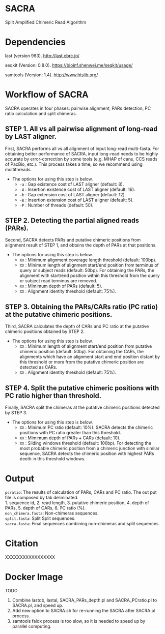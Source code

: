 # SACRA
Split Amplified Chimeric Read Algorithm

# Dependencies

last (version 963).
http://last.cbrc.jp/

seqkit (Version: 0.8.0).
https://bioinf.shenwei.me/seqkit/usage/

samtools (Version: 1.4).
http://www.htslib.org/

# Workflow of SACRA
SACRA operates in four phases: pairwise alignment, PARs detection, PC ratio calculation and split chimeras.  

## STEP 1. All vs all pairwise alignment of long-read by LAST aligner.  
First, SACRA performs all vs all alignment of input long-read multi-fasta. For obtaining better performance of SACRA, input long-read needs to be highly accurate by error-correction by some tools (e.g. MHAP of canu, CCS reads of PacBio, etc.). This process takes a time, so we recommend using multithreads.  

- The options for using this step is below.  
    - `-a` : Gap existence cost of LAST aligner (default: 8).  
    - `-A` : Insertion existence cost of LAST aligner (default: 16).  
    - `-b` : Gap extension cost of LAST aligner (default: 12).  
    - `-B` : Insertion extension cost of LAST aligner (default: 5).  
    - `-P` : Number of threads (default: 50).  

## STEP 2. Detecting the partial aligned reads (PARs).
Second, SACRA detects PARs and putative chimeric positions from alignment result of STEP 1, and obtains the depth of PARs at that positions.

- The options for using this step is below.  
    - `XX` : Minimum alignment coverage length threshold (default: 100bp).  
    - `XX` : Minimum length of alignment start/end position from terminus of query or subject reads (default: 50bp). For obtaining the PARs, the alignment with start/end position within this threshold from the query or subject read terminus are removed.  
    - `XX` : Mimimum depth of PARs (default: 5).  
    - `XX` : Alignment identity threshold (default: 75%).  

## STEP 3. Obtaining the PARs/CARs ratio (PC ratio) at the putative chimeric positions.
Third, SACRA calculates the depth of CARs and PC ratio at the putative chimeric positions obtained by STEP 2.  

- The options for using this step is below.  
    - `XX` : Minimum length of alignment start/end position from putative chimeric position (default: 50bp). For obtaining the CARs, the alignments which have an alignment start and end position distant by this threshold or more from the putative chimeric position are detected as CARs.  
    - `XX` : Alignment identity threshold (default: 75%).  

## STEP 4. Split the putative chimeric positions with PC ratio higher than threshold.
Finally, SACRA split the chimeras at the putative chimeric positions detected by STEP 3.

- The options for using this step is below.  
    - `XX` : Minimum PC ratio (default: 10%). SACRA detects the chimeric positions with PC ratio greater than this threshold.  
    - `XX` : Mimimum depth of PARs + CARs (default: 10).  
    - `XX` : Sliding windows threshold (default: 100bp). For detecting the most probable chimeric position from a chimeric junction with similar sequence, SACRA detects the chimeric position with highest PARs deoth in this threshold windows.  

# Output
`pcratio`: The results of calculation of PARs, CARs and PC ratio. The out put file is composed by tab deliminated.  
            1. sequence id, 2. read length, 3. putative chimeric position, 4. depth of PARs, 5. depth of CARs, 6. PC ratio (%).  
`non_chimera.fasta`: Non-chimeras sequences.  
`split.fasta`: Split Split sequences.  
`sacra.fasta`: Final sequences combining non-chimeras and split sequences.  

# Citation
XXXXXXXXXXXXXXXXX  

# Docker Image

TODO
1. Combine lastdb, lastal, SACRA_PARs_depth.pl and SACRA_PCratio.pl to SACRA.pl, and speed up.
2. Add new option to SACRA.sh for re-running the SACRA after SACRA.pl process.
3. samtools faidx process is too slow, so it is needed to speed up by parallel computing.
